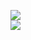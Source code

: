 [![](https://img.shields.io/badge/Made%20With-Github%20Spray-lightgrey.svg?style=for-the-badge&logo=github)](https://github.com/Annihil/github-spray#22981)  
[![](https://i.imgur.com/2DrTn0Z.gif)](https://github.com/Annihil/github-spray)